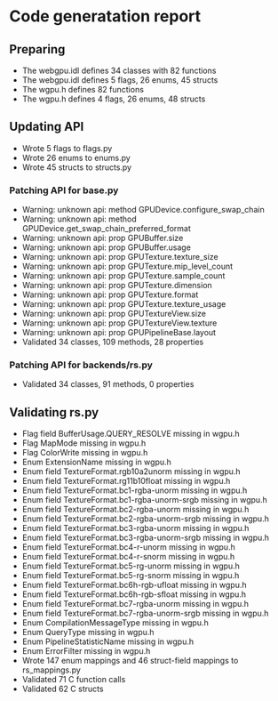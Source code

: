 # Code generatation report
## Preparing
* The webgpu.idl defines 34 classes with 82 functions
* The webgpu.idl defines 5 flags, 26 enums, 45 structs
* The wgpu.h defines 82 functions
* The wgpu.h defines 4 flags, 26 enums, 48 structs
## Updating API
* Wrote 5 flags to flags.py
* Wrote 26 enums to enums.py
* Wrote 45 structs to structs.py
### Patching API for base.py
* Warning: unknown api: method GPUDevice.configure_swap_chain
* Warning: unknown api: method GPUDevice.get_swap_chain_preferred_format
* Warning: unknown api: prop GPUBuffer.size
* Warning: unknown api: prop GPUBuffer.usage
* Warning: unknown api: prop GPUTexture.texture_size
* Warning: unknown api: prop GPUTexture.mip_level_count
* Warning: unknown api: prop GPUTexture.sample_count
* Warning: unknown api: prop GPUTexture.dimension
* Warning: unknown api: prop GPUTexture.format
* Warning: unknown api: prop GPUTexture.texture_usage
* Warning: unknown api: prop GPUTextureView.size
* Warning: unknown api: prop GPUTextureView.texture
* Warning: unknown api: prop GPUPipelineBase.layout
* Validated 34 classes, 109 methods, 28 properties
### Patching API for backends/rs.py
* Validated 34 classes, 91 methods, 0 properties
## Validating rs.py
* Flag field BufferUsage.QUERY_RESOLVE missing in wgpu.h
* Flag MapMode missing in wgpu.h
* Flag ColorWrite missing in wgpu.h
* Enum ExtensionName missing in wgpu.h
* Enum field TextureFormat.rgb10a2unorm missing in wgpu.h
* Enum field TextureFormat.rg11b10float missing in wgpu.h
* Enum field TextureFormat.bc1-rgba-unorm missing in wgpu.h
* Enum field TextureFormat.bc1-rgba-unorm-srgb missing in wgpu.h
* Enum field TextureFormat.bc2-rgba-unorm missing in wgpu.h
* Enum field TextureFormat.bc2-rgba-unorm-srgb missing in wgpu.h
* Enum field TextureFormat.bc3-rgba-unorm missing in wgpu.h
* Enum field TextureFormat.bc3-rgba-unorm-srgb missing in wgpu.h
* Enum field TextureFormat.bc4-r-unorm missing in wgpu.h
* Enum field TextureFormat.bc4-r-snorm missing in wgpu.h
* Enum field TextureFormat.bc5-rg-unorm missing in wgpu.h
* Enum field TextureFormat.bc5-rg-snorm missing in wgpu.h
* Enum field TextureFormat.bc6h-rgb-ufloat missing in wgpu.h
* Enum field TextureFormat.bc6h-rgb-sfloat missing in wgpu.h
* Enum field TextureFormat.bc7-rgba-unorm missing in wgpu.h
* Enum field TextureFormat.bc7-rgba-unorm-srgb missing in wgpu.h
* Enum CompilationMessageType missing in wgpu.h
* Enum QueryType missing in wgpu.h
* Enum PipelineStatisticName missing in wgpu.h
* Enum ErrorFilter missing in wgpu.h
* Wrote 147 enum mappings and 46 struct-field mappings to rs_mappings.py
* Validated 71 C function calls
* Validated 62 C structs

